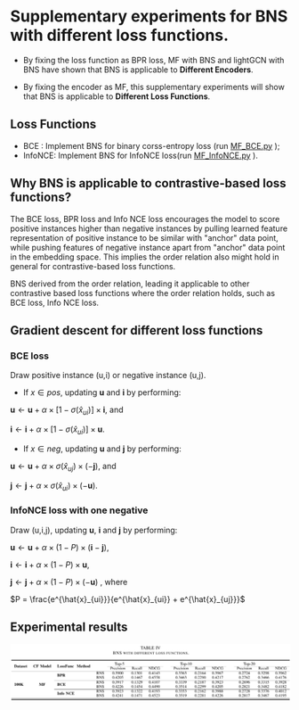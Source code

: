 # Supplementary experiments for BNS with different loss functions.

- By fixing the loss function as BPR loss, MF with BNS  and lightGCN with BNS have shown that  BNS is applicable to **Different Encoders**. 

- By fixing the encoder as MF, this supplementary experiments will show that BNS is applicable to **Different Loss Functions**.

## Loss Functions
- BCE  : Implement BNS for binary corss-entropy loss (run [MF_BCE.py](https://github.com/liubin06/SupplementaryExperiments/blob/main/MF_BCE.py) ); 
- InfoNCE: Implement BNS for InfoNCE loss(run [MF_InfoNCE.py](https://github.com/liubin06/SupplementaryExperiments/blob/main/MF_InfoNCE.py ) ).

## Why BNS is applicable to contrastive-based loss functions?

The BCE loss, BPR loss and Info NCE loss encourages the model to score positive instances higher than negative instances by pulling learned feature representation of positive instance to be similar with "anchor" data point, while pushing features of negative instance apart from "anchor" data point in the embedding space. This implies the order relation also might hold in general for contrastive-based loss functions.

BNS derived from the order relation, leading it applicable to other contrastive based loss functions where the order relation holds, such as BCE loss, Info NCE loss.

## Gradient descent for different loss functions
### BCE loss
Draw positive instance (u,i) or negative instance (u,j). 

- If $x \in pos$, updating $\mathbf{u}$ and $\mathbf{i}$ by performing: 

$\mathbf{u} \leftarrow \mathbf{u} + \alpha \times [1-\sigma(\hat{x}_{ui})]\times \mathbf{i}$, and 

$\mathbf{i} \leftarrow \mathbf{i} + \alpha \times [1-\sigma(\hat{x}_{ui})]\times \mathbf{u}$.

- If $x \in neg$, updating $\mathbf{u}$ and $\mathbf{j}$ by performing: 

$\mathbf{u} \leftarrow \mathbf{u} + \alpha \times \sigma(\hat{x}_{uj})\times (-\mathbf{j})$, and 

$\mathbf{j} \leftarrow \mathbf{j} + \alpha \times \sigma(\hat{x}_{ui}) \times (-\mathbf{u})$.

### InfoNCE loss with one negative 
Draw (u,i,j), updating $\mathbf{u}$, $\mathbf{i}$ and $\mathbf{j}$ by performing: 

$\mathbf{u} \leftarrow \mathbf{u} + \alpha \times (1-P) \times (\mathbf{i}-\mathbf{j})$, 

$\mathbf{i} \leftarrow \mathbf{i} + \alpha \times (1-P) \times \mathbf{u}$,

$\mathbf{j} \leftarrow \mathbf{j} + \alpha \times (1-P) \times (-\mathbf{u})$ , where 

$P = \frac{e^{\hat{x}_{ui}}}{e^{\hat{x}_{ui}} + e^{\hat{x}_{uj}}}$

## Experimental results
<div align=center>
<img src="https://github.com/liubin06/SupplementaryExperiments/blob/main/Results.png">
</div>
